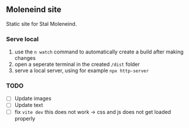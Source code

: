 ## Moleneind site

Static site for Stal Moleneind.

### Serve local

 1. use the `n watch` command to automatically create a build after making changes
 2. open a seperate terminal in the created `/dist` folder
 3. serve a local server, using for example `npx http-server`

### TODO
 - [ ] Update images
 - [ ] Update text
 - [ ] fix `vite dev` this does not work -> css and js does not get loaded properly
